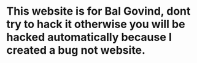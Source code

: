 # This website is for Bal Govind, dont try to hack it otherwise you will be hacked automatically because I created a bug not website.
